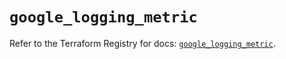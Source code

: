 # `google_logging_metric`

Refer to the Terraform Registry for docs: [`google_logging_metric`](https://registry.terraform.io/providers/hashicorp/google/6.48.0/docs/resources/logging_metric).
